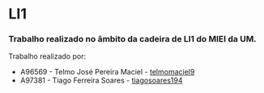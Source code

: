 # LI1

### **Trabalho realizado no âmbito da cadeira de LI1 do MIEI da UM.**

<p>Trabalho realizado por:</p>

<ul>
    <li>A96569 - Telmo José Pereira Maciel -  <a href="https://github.com/telmomaciel9">telmomaciel9</a></li>
    <li>A97381 - Tiago Ferreira Soares - <a href ="https://github.com/tiagosoares194">tiagosoares194</a></li>
</ul>

